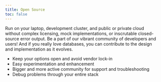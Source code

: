 ```yaml
---
title: Open Source
toc: false
---
```


Run on your laptop, development cluster, and public or private cloud without complex licensing, mock implementations, or inscrutable closed-source error output. Be a part of our vibrant community of developers and users! And if you really love databases, you can contribute to the design and implementation as it evolves.

-	Keep your options open and avoid vendor lock-in
-	Easy experimentation and enhancement
-	Bigger and more active community for support and troubleshooting
-	Debug problems through your entire stack
